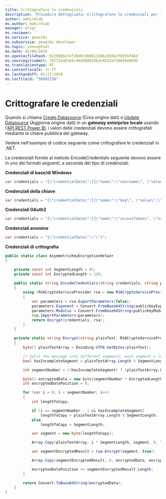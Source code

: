 ```yaml
---
title: Crittografare le credenziali
description: 'Procedura dettagliata: Crittografare le credenziali per le origini dati gateway locali'
author: mahirdiab
ms.author: mahirdiab
manager: eligr
ms.reviewer: ''
ms.service: powerbi
ms.subservice: powerbi-developer
ms.topic: conceptual
ms.date: 02/04/2019
ms.openlocfilehash: 6229d65e7ef28d0c9b6013166cb504cfb976f46d
ms.sourcegitcommit: 76772a361e6cd4dd88824b2e4b32af30656e69db
ms.translationtype: HT
ms.contentlocale: it-IT
ms.lasthandoff: 02/27/2019
ms.locfileid: "56892230"
---
```

# <a name="encrypt-credentials"></a>Crittografare le credenziali

Quando si chiama [Create Datasource](https://docs.microsoft.com/rest/api/power-bi/gateways/createdatasource) (Crea origine dati) o [Update Datasource](https://docs.microsoft.com/rest/api/power-bi/gateways/updatedatasource) (Aggiorna origine dati) in un **gateway enterprise locale** usando l'[API REST Power BI](https://docs.microsoft.com/rest/api/power-bi/), i valori delle credenziali devono essere crittografati mediante la chiave pubblica del gateway.

Vedere nell'esempio di codice seguente come crittografare le credenziali in .NET.

Le credenziali fornite al metodo EncodeCredentials seguente devono essere in uno dei formati seguenti, a seconda del tipo di credenziali:

**Credenziali di base/di Windows**

```csharp
var credentials = "{\"credentialData\":[{\"name\":\"username\", \"value\":\"john\"},{\"name\":\"password\", \"value\":\"*****\"}]}";
```

**Credenziali della chiave**

```csharp
var credentials = "{\"credentialData\":[{\"name\":\"key\", \"value\":\"ec....LA=\"}]}";
```

**Credenziali OAuth2**

```csharp
var credentials = "{\"credentialData\":[{\"name\":\"accessToken\", \"value\":\"eyJ0....fwtQ\"}]}";
```

**Credenziali anonime**

```csharp
var credentials = "{\"credentialData\":\"\"}";
```

**Credenziali di crittografia**

```csharp
public static class AsymmetricKeyEncryptionHelper
{

    private const int SegmentLength = 85;
    private const int EncryptedLength = 128;

    public static string EncodeCredentials(string credentials, string publicKeyExponent, string publicKeyModulus)
    {
        using (RSACryptoServiceProvider rsa = new RSACryptoServiceProvider(EncryptedLength * 8))
        {
            var parameters = rsa.ExportParameters(false);
            parameters.Exponent = Convert.FromBase64String(publicKeyExponent);
            parameters.Modulus = Convert.FromBase64String(publicKeyModulus);
            rsa.ImportParameters(parameters);
            return Encrypt(credentials, rsa);
        }
    }

    private static string Encrypt(string plainText, RSACryptoServiceProvider rsa)
    {
        byte[] plainTextArray = Encoding.UTF8.GetBytes(plainText);

        // Split the message into different segments, each segment's length is 85. So the result may be 85,85,85,20.
        bool hasIncompleteSegment = plainTextArray.Length % SegmentLength != 0;

        int segmentNumber = (!hasIncompleteSegment) ? (plainTextArray.Length / SegmentLength) : ((plainTextArray.Length / SegmentLength) + 1);

        byte[] encryptedData = new byte[segmentNumber * EncryptedLength];
        int encryptedDataPosition = 0;

        for (var i = 0; i < segmentNumber; i++)
        {
            int lengthToCopy;

            if (i == segmentNumber - 1 && hasIncompleteSegment)
                lengthToCopy = plainTextArray.Length % SegmentLength;
            else
                lengthToCopy = SegmentLength;

            var segment = new byte[lengthToCopy];

            Array.Copy(plainTextArray, i * SegmentLength, segment, 0, lengthToCopy);

            var segmentEncryptedResult = rsa.Encrypt(segment, true);

            Array.Copy(segmentEncryptedResult, 0, encryptedData, encryptedDataPosition, segmentEncryptedResult.Length);

            encryptedDataPosition += segmentEncryptedResult.Length;
        }

        return Convert.ToBase64String(encryptedData);
    }
}
```